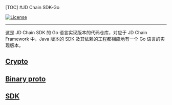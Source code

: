 [TOC]
#JD Chain SDK-Go

[![License](https://img.shields.io/badge/license-Apache%202-4EB1BA.svg)](https://www.apache.org/licenses/LICENSE-2.0.html)

------------------------------------------------------------------------


这是 JD Chain SDK 的 Go 语言实现版本的代码仓库，对应于 JD Chain Framework 中，Java 版本的 SDK 及其依赖的工程都相应地有一个 Go 语言的实现版本。


## [Crypto](docs/crypto.md)

## [Binary proto](docs/binary_proto.md)

## [SDK](docs/sdk.md)